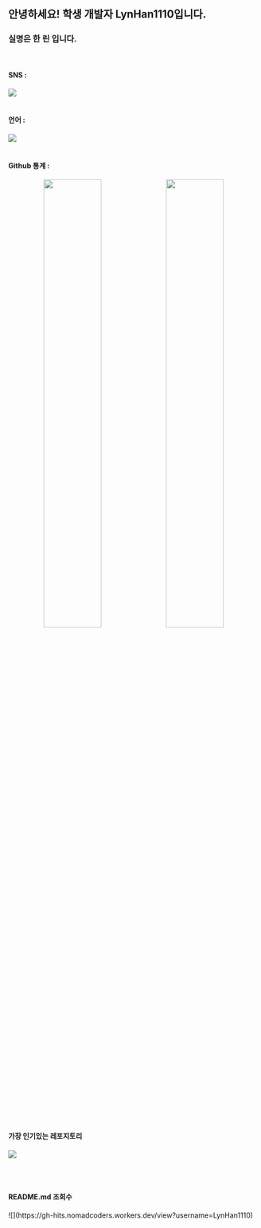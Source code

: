 <h2>안녕하세요! 학생 개발자 LynHan1110입니다.</h2>
<h3>  실명은 한 린 입니다.</h3>

  <br />
  <h4>SNS :</h4> 
  <img src="https://discord.c99.nl/widget/theme-1/1000315891898138634.png" style="border-radius: 10%;" />
<br /><br />
<h4>언어 : </h4>
<img src="https://github-readme-stats.vercel.app/api/top-langs/?username=LynHan1110" />
<br />
<br />

<h4>Github 통계 : </h4>
<p align="center">
<img src="https://github-readme-stats.vercel.app/api?username=LynHan1110&theme=gotham&show_icons=true&count_private=true&hide_border=true"  width="48%"/>
<img src="https://github-readme-streak-stats.herokuapp.com?user=LynHan1110&theme=gotham&hide_border=true&date_format=M%20j%5B%2C%20Y%5D"  width="48%"/>
<br /><br />
  <h4>가장 인기있는 레포지토리</h4>
<img src="https://github-readme-stats.vercel.app/api/pin/?username=LynHan1110&repo=BibleProject" />
</p>
<br />
<br />
<h4>README.md 조회수</h4>
![](https://gh-hits.nomadcoders.workers.dev/view?username=LynHan1110)


